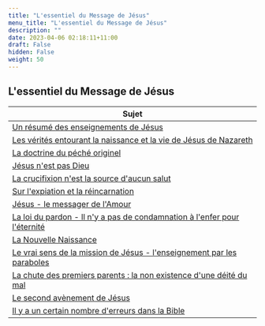 ```yaml
---
title: "L'essentiel du Message de Jésus"
menu_title: "L'essentiel du Message de Jésus"
description: ""
date: 2023-04-06 02:18:11+11:00
draft: False
hidden: False
weight: 50
---
```

## L'essentiel du Message de Jésus

| **Sujet**
|---
| [Un résumé des enseignements de Jésus](/5-fr-the-key-points-of-jesus-messages/5-1-fr-a-summary-of-the-teachings-of-jesus/) |
| [Les vérités entourant la naissance et la vie de Jésus de Nazareth](/5-fr-the-key-points-of-jesus-messages/5-2-fr-truths-about-the-birth-and-life-of-jesus/) |
| [La doctrine du péché originel](/5-fr-the-key-points-of-jesus-messages/5-3-fr-the-false-believe-of-original-sin/) |
| [Jésus n'est pas Dieu](/5-fr-the-key-points-of-jesus-messages/5-4-fr-jesus-is-not-god/) |
| [La crucifixion n'est la source d'aucun salut](/5-fr-the-key-points-of-jesus-messages/5-5-fr-crucifixion-is-not-the-source-of-any-salvation/) |
| [Sur l'expiation et la réincarnation](/5-fr-the-key-points-of-jesus-messages/5-6-fr-on-atonement-and-reincarnation/) |
| [Jésus - le messager de l'Amour](/5-fr-the-key-points-of-jesus-messages/5-7-fr-jesus-a-message-of-love/) |
| [La loi du pardon - ll n'y a pas de condamnation à l'enfer pour l'éternité](/5-fr-the-key-points-of-jesus-messages/5-8-fr-the-law-of-forgiveness/) |
| [La Nouvelle Naissance](/5-fr-the-key-points-of-jesus-messages/5-9-fr-the-new-birth/) |
| [Le vrai sens de la mission de Jésus - l'enseignement par les paraboles](/5-fr-the-key-points-of-jesus-messages/5-10-fr-the-true-meaning-of-jesus-mission/) |
| [La chute des premiers parents : la non existence d'une déité du mal](/5-fr-the-key-points-of-jesus-messages/5-11-fr-the-fall-of-the-first-parents/) |
| [Le second avènement de Jésus](/5-fr-the-key-points-of-jesus-messages/5-12-fr-the-second-coming-of-jesus/) |
| [Il y a un certain nombre d'erreurs dans la Bible](/5-fr-the-key-points-of-jesus-messages/5-13-fr-erros-in-the-bible/) |
